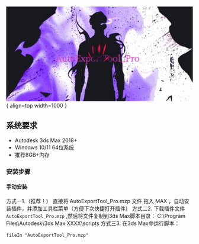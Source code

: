 ![安装指南插图栏](images/Plugin_Installation.png){ align=top width=1000 }
## 系统要求

- Autodesk 3ds Max 2018+
- Windows 10/11 64位系统
- 推荐8GB+内存

### 安装步骤

#### 手动安装
方式一1.（推荐！）
直接将 AutoExportTool_Pro.mzp 文件 拖入 MAX 
，自动安装插件，并添加工具栏菜单（方便下次快捷打开插件）
方式二2. 
下载插件文件 `AutoExportTool_Pro.mzp`
,然后将文件复制到3ds Max脚本目录：
C:\Program Files\Autodesk\3ds Max XXXX\scripts
方式三3.
在3ds Max中运行脚本：
```maxscript
fileIn "AutoExportTool_Pro.mzp" 

